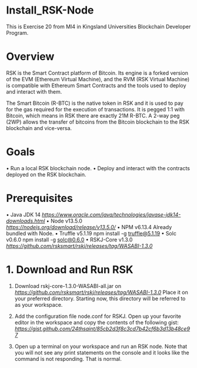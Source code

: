 # Install_RSK-Node
This is Exercise 20 from MI4 in Kingsland Universities Blockchain Developer Program.

# Overview

RSK is the Smart Contract platform of Bitcoin. Its engine is a forked version of the EVM (Ethereum Virtual Machine),
and the RVM (RSK Virtual Machine) is compatible with Ethereum Smart Contracts and the tools used to deploy and
interact with them.

The Smart Bitcoin (R-BTC) is the native token in RSK and it is used to pay for the gas required for the execution of
transactions. It is pegged 1:1 with Bitcoin, which means in RSK there are exactly 21M R-BTC. A 2-way peg (2WP)
allows the transfer of bitcoins from the Bitcoin blockchain to the RSK blockchain and vice-versa.

# Goals

• Run a local RSK blockchain node.
• Deploy and interact with the contracts deployed on the RSK blockchain.

# Prerequisites

• Java JDK 14 *https://www.oracle.com/java/technologies/javase-jdk14-downloads.html*
• Node v13.5.0 *https://nodejs.org/download/release/v13.5.0/*
• NPM v6.13.4 Already bundled with Node.
• Truffle v5.1.19 npm install -g truffle@5.1.19
• Solc v0.6.0 npm install -g solc@0.6.0
• RSKJ-Core v1.3.0 *https://github.com/rsksmart/rskj/releases/tag/WASABI-1.3.0*

# 1. Download and Run RSK
1. Download rskj-core-1.3.0-WASABI-all.jar on *https://github.com/rsksmart/rskj/releases/tag/WASABI-1.3.0*
Place it on your preferred directory. Starting now, this directory will be referred to as your workspace.

2. Add the configuration file node.conf for RSKJ. Open up your favorite editor in the workspace and copy the
contents of the following gist:
*https://gist.github.com/24thsaint/85cb2d3f8c3cd7b42cf6b3d13b48ce97*

3. Open up a terminal on your workspace and run an RSK node. Note that you will not see any print statements
on the console and it looks like the command is not responding. That is normal.
